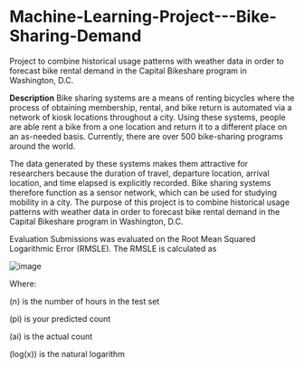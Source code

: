 # Machine-Learning-Project---Bike-Sharing-Demand
Project to combine historical usage patterns with weather data in order to forecast bike rental demand in the Capital Bikeshare program in Washington, D.C.

**Description**
Bike sharing systems are a means of renting bicycles where the process of obtaining membership, rental, and bike return is automated via a network of kiosk locations throughout a city. Using these systems, people are able rent a bike from a one location and return it to a different place on an as-needed basis. Currently, there are over 500 bike-sharing programs around the world.

The data generated by these systems makes them attractive for researchers because the duration of travel, departure location, arrival location, and time elapsed is explicitly recorded. Bike sharing systems therefore function as a sensor network, which can be used for studying mobility in a city. The purpose of this project is to combine historical usage patterns with weather data in order to forecast bike rental demand in the Capital Bikeshare program in Washington, D.C.

Evaluation
Submissions was evaluated on the Root Mean Squared Logarithmic Error (RMSLE). The RMSLE is calculated as

![image](https://github.com/user-attachments/assets/b2178f54-1147-49ce-9b98-b7bb854053d2)


Where:

(n) is the number of hours in the test set

(pi) is your predicted count

(ai) is the actual count

(log(x)) is the natural logarithm
